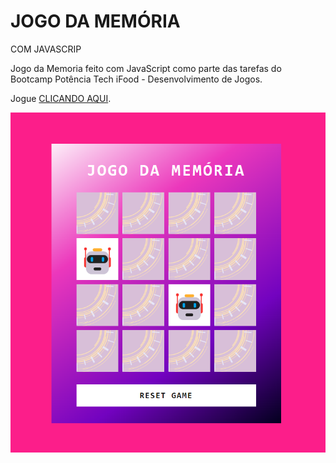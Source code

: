 # JOGO DA MEMÓRIA
COM JAVASCRIP

Jogo da Memoria feito com JavaScript como parte das tarefas do Bootcamp Potência Tech iFood - Desenvolvimento de Jogos.

<p>Jogue <a href="https://flaviacoliv.github.io/JogoMemoria-JavaScript-BootCamp-DIO/"><span>CLICANDO AQUI</span></a>.</p>

<img src="./src/images/Captura de tela 2023-12-27 081649.png" alt="">
